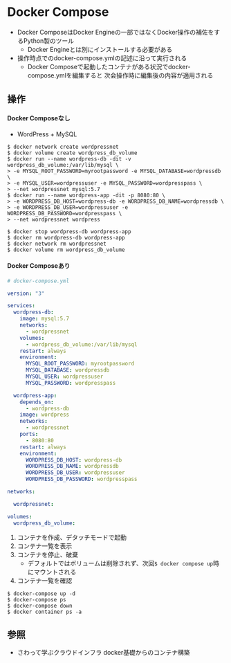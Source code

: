# Docker Compose
- Docker ComposeはDocker Engineの一部ではなくDocker操作の補佐をするPython製のツール
  - Docker Engineとは別にインストールする必要がある
- 操作時点でのdocker-compose.ymlの記述に沿って実行される
  - Docker Composeで起動したコンテナがある状況でdocker-compose.ymlを編集すると
    次会操作時に編集後の内容が適用される

## 操作
#### Docker Composeなし
- WordPress + MySQL
```
$ docker network create wordpressnet
$ docker volume create wordpress_db_volume
$ docker run --name wordpress-db -dit -v wordpress_db_volume:/var/lib/mysql \
> -e MYSQL_ROOT_PASSWORD=myrootpassword -e MYSQL_DATABASE=wordpressdb \
> -e MYSQL_USER=wordpressuser -e MYSQL_PASSWORD=wordpresspass \
> --net wordpressnet mysql:5.7
$ docker run --name wordpress-app -dit -p 8080:80 \
> -e WORDPRESS_DB_HOST=wordpress-db -e WORDPRESS_DB_NAME=wordpressdb \
> -e WORDPRESS_DB_USER=wordpressuser -e WORDPRESS_DB_PASSWORD=wordpresspass \
> --net wordpressnet wordpress

$ docker stop wordpress-db wordpress-app
$ docker rm wordpress-db wordpress-app
$ docker network rm wordpressnet
$ docker volume rm wordpress_db_volume
```

#### Docker Composeあり
```yml
# docker-compose.yml

version: "3"

services:
  wordpress-db:
    image: mysql:5.7
    networks:
      - wordpressnet
    volumes:
      - wordpress_db_volume:/var/lib/mysql
    restart: always
    environment:
      MYSQL_ROOT_PASSWORD: myrootpassword
      MYSQL_DATABASE: wordpressdb
      MYSQL_USER: wordpressuser
      MYSQL_PASSWORD: wordpresspass

  wordpress-app:
    depends_on:
      - wordpress-db
    image: wordpress
    networks:
      - wordpressnet
    ports:
      - 8080:80
    restart: always
    environment:
      WORDPRESS_DB_HOST: wordpress-db
      WORDPRESS_DB_NAME: wordpressdb
      WORDPRESS_DB_USER: wordpressuser
      WORDPRESS_DB_PASSWORD: wordpresspass

networks:

  wordpressnet:

volumes:
  wordpress_db_volume:
```

1. コンテナを作成、デタッチモードで起動
2. コンテナ一覧を表示
3. コンテナを停止、破棄
    - デフォルトではボリュームは削除されず、次回`$ docker compose up`時にマウントされる
4. コンテナ一覧を確認
```
$ docker-compose up -d
$ docker-compose ps
$ docker-compose down
$ docker container ps -a
```

## 参照
- さわって学ぶクラウドインフラ docker基礎からのコンテナ構築
